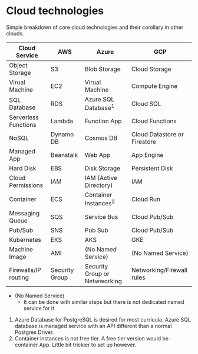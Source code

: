 # Cloud technologies 
Simple breakdown of core cloud technologies and their corollary in other clouds. 


|Cloud Service        | AWS           | Azure                          | GCP                           |
|---------------------|---------------|--------------------------------|-------------------------------|
|Object Storage       | S3            | Blob Storage                   | Cloud Storage                 |
|Virual Machine       | EC2           | Virual Machine                 | Compute Engine                |
|SQL Database         | RDS           | Azure SQL Database<sup>1</sup> | Cloud SQL                     |
|Serverless Functions | Lambda        | Function App                   | Cloud Functions               |
|NoSQL                | Dynamo DB     | Cosmos DB                      | Cloud Datastore or Firestore  |
|Managed App          | Beanstalk     | Web App                        | App Engine                    |
|Hard Disk            | EBS           | Disk Storage                   | Persistent Disk               |
|Cloud Permissions    | IAM           | IAM (Active Directory)         | IAM                           |
|Container            | ECS           | Container Instances<sup>2</sup>| Cloud Run                     |
|Messaging Queue      | SQS           | Service Bus                    | Cloud Pub/Sub                 |
|Pub/Sub              | SNS           | Pub Sub                        | Cloud Pub/Sub                 |
|Kubernetes           | EKS           | AKS                            | GKE                           |
|Machine Image        | AMI           | (No Named Service)             | (No Named Service)            |
|Firewalls/IP routing | Security Group| Security Group or Netwworking  | Networking/Firewall rules     |
- (No Named Service)
  - It can be done with similar steps but there is not dedicated named service for it

1. Azure Database for PostgreSQL is desired for most curricula. Azure SQL database is managed service with an API different than a normal Postgres Driver.
2. Container instances is not free tier. A free tier version would be container App. Little bit trickier to set up however.